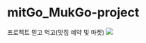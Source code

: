 # mitGo_MukGo-project
프로젝트 믿고 먹고(맛집 예약 및 마켓) <img src="https://img.shields.io/badge/믿GO먹GO-568A35?style=flat-square&logo=MitgoMukgo&logoColor=568A35"/>
